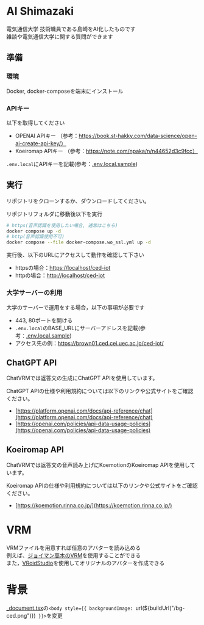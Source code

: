 # AI Shimazaki
電気通信大学 技術職員である島崎をAI化したものです  
雑談や電気通信大学に関する質問ができます

## 準備
### 環境
Docker, docker-composeを端末にインストール
### APIキー
以下を取得してください
- OPENAI APIキー （参考：https://book.st-hakky.com/data-science/open-ai-create-api-key/）
- Koeiromap APIキー （参考：https://note.com/npaka/n/n44652d3c9fcc）

`.env.local`にAPIキーを記載(参考：[.env.local.sample](/frontend/.env.local.sample))  

## 実行
リポジトリをクローンするか、ダウンロードしてください。  

リポジトリフォルダに移動後以下を実行

```bash
# https(音声認識を使用したい場合, 通常はこちら)
docker compose up -d
# http(音声認識使用不可)
docker compose --file docker-compose.wo_ssl.yml up -d
```

実行後、以下のURLにアクセスして動作を確認して下さい  
- httpsの場合：[https://localhost/ced-iot](https://localhost/ced-iot)  
- httpの場合：[http://localhost/ced-iot](http://localhost/ced-iot) 

### 大学サーバーの利用
大学のサーバーで運用をする場合，以下の事項が必要です
- 443, 80ポートを開ける
- `.env.local`のBASE_URLにサーバーアドレスを記載(参考：[.env.local.sample](/frontend/.env.local.sample))  
- アクセス先の例：https://brown01.ced.cei.uec.ac.jp/ced-iot/

## ChatGPT API

ChatVRMでは返答文の生成にChatGPT APIを使用しています。

ChatGPT APIの仕様や利用規約については以下のリンクや公式サイトをご確認ください。

- [https://platform.openai.com/docs/api-reference/chat](https://platform.openai.com/docs/api-reference/chat)
- [https://openai.com/policies/api-data-usage-policies](https://openai.com/policies/api-data-usage-policies)


## Koeiromap API
ChatVRMでは返答文の音声読み上げにKoemotionのKoeiromap APIを使用しています。

Koeiromap APIの仕様や利用規約については以下のリンクや公式サイトをご確認ください。

- [https://koemotion.rinna.co.jp/](https://koemotion.rinna.co.jp/)

# VRM
VRMファイルを用意すれば任意のアバターを読み込める  
例えば、[ジョイマン高木のVRM](https://campaign.showroom-live.com/takagi/)を使用することができる  
また，[VRoidStudio](https://vroid.com/studio)を使用してオリジナルのアバターを作成できる

# 背景
[_document.tsx](src/pages/_document.tsx)の`<body style={{ backgroundImage: `url(${buildUrl("/bg-ced.png")})` }}>`を変更